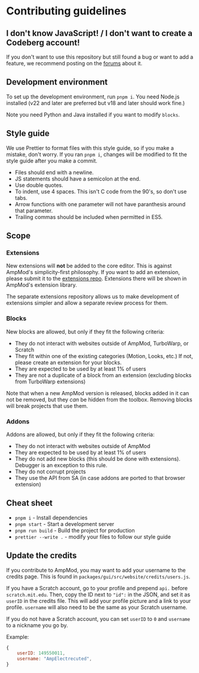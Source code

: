 # Contributing guidelines

## I don't know JavaScript! / I don't want to create a Codeberg account!

If you don't want to use this repository but still found a bug or want to add a feature, we recommend
posting on the [forums](https://ampmod.flarum.cloud) about it.

## Development environment

To set up the development environment, run `pnpm i`. You need Node.js installed (v22 and later are
preferred but v18 and later should work fine.)

Note you need Python and Java installed if you want to modify `blocks`.

## Style guide

We use Prettier to format files with this style guide, so if you make a mistake, don't
worry. If you ran `pnpm i`, changes will be modified to fit the style guide after you make
a commit.

- Files should end with a newline.
- JS statements should have a semicolon at the end.
- Use double quotes.
- To indent, use 4 spaces. This isn't C code from the 90's, so don't use tabs.
- Arrow functions with one parameter will not have paranthesis around that parameter.
- Trailing commas should be included when permitted in ES5.

## Scope

### Extensions

New extensions will **not** be added to the core editor. This is against AmpMod's
simplicity-first philosophy. If you want to add an extension, please submit it to
the [extensions repo](https://codeberg.org/ampmod/extensions). Extensions there will
be shown in AmpMod's extension library.

The separate extensions repository allows us to make development of extensions simpler
and allow a separate review process for them.

### Blocks

New blocks are allowed, but only if they fit the following criteria:

- They do not interact with websites outside of AmpMod, TurboWarp, or Scratch
- They fit within one of the existing categories (Motion, Looks, etc.) If not, please
  create an extension for your blocks.
- They are expected to be used by at least 1% of users
- They are not a duplicate of a block from an extension (excluding blocks from TurboWarp
  extensions)

Note that when a new AmpMod version is released, blocks added in it can not be removed,
but they _can_ be hidden from the toolbox. Removing blocks will break projects that
use them.

### Addons

Addons are allowed, but only if they fit the following criteria:

- They do not interact with websites outside of AmpMod
- They are expected to be used by at least 1% of users
- They do not add new blocks (this should be done with extensions). Debugger is an
  exception to this rule.
- They do not corrupt projects
- They use the API from SA (in case addons are ported to that browser extension)

## Cheat sheet

- `pnpm i` - Install dependencies
- `pnpm start` - Start a development server
- `pnpm run build` - Build the project for production
- `prettier --write .` - modify your files to follow our style guide

## Update the credits

If you contribute to AmpMod, you may want to add your username to the credits page.
This is found in `packages/gui/src/website/credits/users.js`.

If you have a Scratch account, go to your profile and prepend `api.` before `scratch.mit.edu`.
Then, copy the ID next to `"id":` in the JSON, and set it as `userID` in the credits file.
This will add your profile picture and a link to your profile. `username` will also need
to be the same as your Scratch username.

If you do not have a Scratch account, you can set `userID` to `0` and `username` to a nickname
you go by.

Example:

```js
{
    userID: 149550011,
    username: "AmpElectrecuted",
}
```
